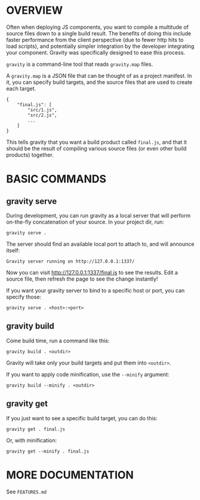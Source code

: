 OVERVIEW
========

Often when deploying JS components, you want to compile a multitude of source
files down to a single build result.  The benefits of doing this include faster
performance from the client perspective (due to fewer http hits to load
scripts), and potentially simpler integration by the developer integrating your
component. Gravity was specifically designed to ease this process.

`gravity` is a command-line tool that reads `gravity.map` files.

A `gravity.map` is a JSON file that can be thought of as a project manifest.  In
it, you can specify build targets, and the source files that are used to create
each target.

	{
		"final.js": [
			"src/1.js",
			"src/2.js",
			...
		]
	}

This tells gravity that you want a build product called `final.js`, and that it
should be the result of compiling various source files (or even other build
products) together.


BASIC COMMANDS
==============

gravity serve
-------------

During development, you can run gravity as a local server that will perform
on-the-fly concatenation of your source.  In your project dir, run:

	gravity serve .

The server should find an available local port to attach to, and will announce
itself:

	Gravity server running on http://127.0.0.1:1337/

Now you can visit http://127.0.0.1:1337/final.js to see the results.  Edit a
source file, then refresh the page to see the change instantly!

If you want your gravity server to bind to a specific host or port, you can
specify those:

	gravity serve . <host>:<port>


gravity build
-------------

Come build time, run a command like this:

	gravity build . <outdir>

Gravity will take only your build targets and put them into `<outdir>`.

If you want to apply code minification, use the `--minify` argument:

	gravity build --minify . <outdir>


gravity get
-----------

If you just want to see a specific build target, you can do this:

	gravity get . final.js

Or, with minification:

	gravity get --minify . final.js


MORE DOCUMENTATION
==================

See `FEATURES.md`
